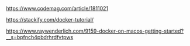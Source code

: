 https://www.codemag.com/article/1811021

https://stackify.com/docker-tutorial/

https://www.raywenderlich.com/9159-docker-on-macos-getting-started?__s=bpfnch4pbdrhrdfvtpws